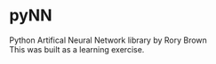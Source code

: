 # pyNN
Python Artifical Neural Network library by Rory Brown  
This was built as a learning exercise.
